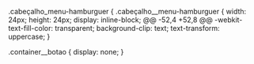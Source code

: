 .cabeçalho_menu-hamburguer {
.cabeçalho__menu-hamburguer {
width: 24px;
height: 24px;
display: inline-block;
@@ -52,4 +52,8 @@
-webkit-text-fill-color: transparent;
background-clip: text;
text-transform: uppercase;
}

.container__botao {
    display: none;
}

